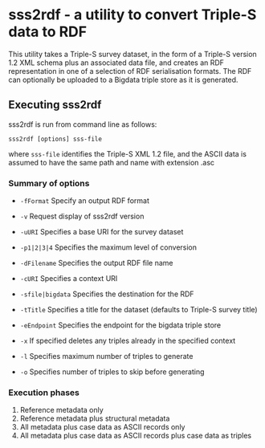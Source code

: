 sss2rdf - a utility to convert Triple-S data to RDF
=======

This utility takes a Triple-S survey dataset, in the form of a Triple-S version 1.2 XML schema
plus an associated data file, and creates an RDF representation in one of a selection of RDF serialisation formats.
The RDF can optionally be uploaded to a Bigdata triple store as it is generated.

Executing sss2rdf
-----------------

sss2rdf is run from command line as follows:

```
sss2rdf [options] sss-file
```

where `sss-file` identifies the Triple-S XML 1.2 file, and the ASCII data is assumed to have the same
path and name with extension .asc

### Summary of options

* `-fFormat` Specify an output RDF format

* `-v` Request display of sss2rdf version

* `-uURI` Specifies a base URI for the survey dataset

* `-p1|2|3|4` Specifies the maximum level of conversion

* `-dFilename` Specifies the output RDF file name

* `-cURI` Specifies a context URI

* `-sfile|bigdata` Specifies the destination for the RDF

* `-tTitle` Specifies a title for the dataset (defaults to Triple-S survey title)

* `-eEndpoint` Specifies the endpoint for the bigdata triple store

* `-x` If specified deletes any triples already in the specified context

* `-l` Specifies maximum number of triples to generate

* `-o` Specifies number of triples to skip before generating

### Execution phases

1. Reference metadata only
2. Reference metadata plus structural metadata
3. All metadata plus case data as ASCII records only
4. All metadata plus case data as ASCII records plus case data as triples
